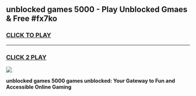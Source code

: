 
## unblocked games 5000 - Play Unblocked Gmaes & Free #fx7ko
<h3>
<a href="https://news.freeplayer.one?title=unblocked_games_5000&ref=26F">CLICK TO PLAY</a></h3>
<hr>

<h3>
<a href="https://news.freeplayer.one?title=unblocked_games_5000&ref=26F">CLICK 2 PLAY</a>
  
</h3>

<a href="https://news.freeplayer.one?title=unblocked_games_5000&ref=26F/"><img src="https://clearcache.store/games.png"></a>


**unblocked games 5000 games unblocked: Your Gateway to Fun and Accessible Online Gaming**

